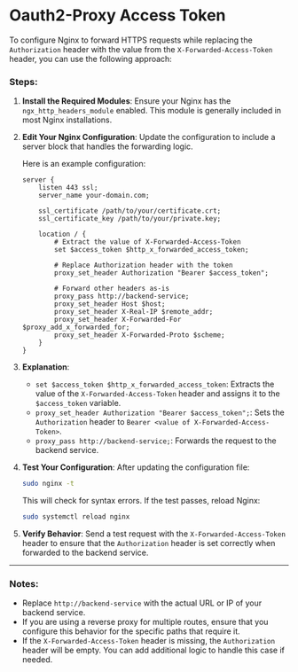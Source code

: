 # Oauth2-Proxy Access Token

To configure Nginx to forward HTTPS requests while replacing the `Authorization` header with the value from the `X-Forwarded-Access-Token` header, you can use the following approach:

### Steps:

1. **Install the Required Modules**: Ensure your Nginx has the `ngx_http_headers_module` enabled. This module is generally included in most Nginx installations.

2. **Edit Your Nginx Configuration**:
   Update the configuration to include a server block that handles the forwarding logic.

   Here is an example configuration:

   ```nginx
   server {
       listen 443 ssl;
       server_name your-domain.com;

       ssl_certificate /path/to/your/certificate.crt;
       ssl_certificate_key /path/to/your/private.key;

       location / {
           # Extract the value of X-Forwarded-Access-Token
           set $access_token $http_x_forwarded_access_token;

           # Replace Authorization header with the token
           proxy_set_header Authorization "Bearer $access_token";

           # Forward other headers as-is
           proxy_pass http://backend-service;
           proxy_set_header Host $host;
           proxy_set_header X-Real-IP $remote_addr;
           proxy_set_header X-Forwarded-For $proxy_add_x_forwarded_for;
           proxy_set_header X-Forwarded-Proto $scheme;
       }
   }
   ```

3. **Explanation**:
   - `set $access_token $http_x_forwarded_access_token`: Extracts the value of the `X-Forwarded-Access-Token` header and assigns it to the `$access_token` variable.
   - `proxy_set_header Authorization "Bearer $access_token";`: Sets the `Authorization` header to `Bearer <value of X-Forwarded-Access-Token>`.
   - `proxy_pass http://backend-service;`: Forwards the request to the backend service.

4. **Test Your Configuration**:
   After updating the configuration file:
   ```bash
   sudo nginx -t
   ```
   This will check for syntax errors. If the test passes, reload Nginx:
   ```bash
   sudo systemctl reload nginx
   ```

5. **Verify Behavior**:
   Send a test request with the `X-Forwarded-Access-Token` header to ensure that the `Authorization` header is set correctly when forwarded to the backend service.

---

### Notes:
- Replace `http://backend-service` with the actual URL or IP of your backend service.
- If you are using a reverse proxy for multiple routes, ensure that you configure this behavior for the specific paths that require it.
- If the `X-Forwarded-Access-Token` header is missing, the `Authorization` header will be empty. You can add additional logic to handle this case if needed.

